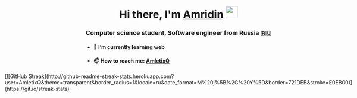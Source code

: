 <h1 align="center">Hi there, I'm <a href="https:vk.com/amletixq" target="_blank">Amridin</a> 
<img src="https://github.com/blackcater/blackcater/raw/main/images/Hi.gif" height="32"/></h1>
<h3 align="center">Computer science student, Software engineer from Russia 🇷🇺</h3>

- <h4>🌱 I’m currently learning <strong>web</strong></h4>
- <h4>📫 How to reach me: <a href="https//t.me/AmletixQ" target="_blank">AmletixQ</a></h4>

<div style="display: flex; align-items: center; justify-content: center;">
[![GitHub Streak](http://github-readme-streak-stats.herokuapp.com?user=AmletixQ&theme=transparent&border_radius=1&locale=ru&date_format=M%20j%5B%2C%20Y%5D&border=721DEB&stroke=E0EB00)](https://git.io/streak-stats)
</div>

<!--
**AmletixQ/AmletixQ** is a ✨ _special_ ✨ repository because its `README.md` (this file) appears on your GitHub profile.

Here are some ideas to get you started:

- 🔭 I’m currently working on ...
- 👯 I’m looking to collaborate on ...
- 🤔 I’m looking for help with ...
- 💬 Ask me about ...
- 😄 Pronouns: ...
- ⚡ Fun fact: ...
-->
